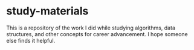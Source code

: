 # study-materials
This is a repository of the work I did while studying algorithms, data structures, and other concepts for career advancement. I hope someone else finds it helpful.
